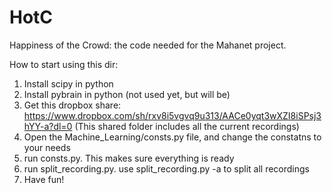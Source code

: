 # HotC
Happiness of the Crowd:
the code needed for the Mahanet project.

How to start using this dir:
1. Install scipy in python
2. Install pybrain in python (not used yet, but will be)
3. Get this dropbox share: https://www.dropbox.com/sh/rxv8i5vgvq9u313/AACe0yqt3wXZI8iSPsj3hYY-a?dl=0 (This shared folder includes all the current recordings)
4. Open the Machine_Learning/consts.py file, and change the constatns to your needs
5. run consts.py. This makes sure everything is ready
6. run split_recording.py. use split_recording.py -a to split all recordings
7. Have fun!

